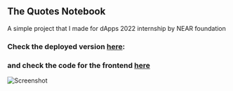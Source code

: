 ## The Quotes Notebook
A simple project that I made for dApps 2022 internship by NEAR foundation

### Check the deployed version [here](https://near-quotes.web.app/):
### and check the code for the frontend [here](https://github.com/omarr45/NEAR-quotes-fe/)
![Screenshot](https://user-images.githubusercontent.com/58887202/179410852-5aa8966a-e2e9-45e1-8fda-afc04474e9cb.png)
